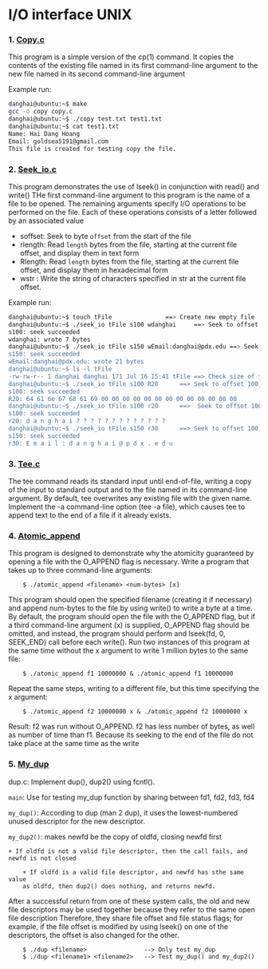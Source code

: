 # I/O interface UNIX


### 1. [Copy.c](https://github.com/danghai/C-projects-and-Data-Structure/blob/master/linux_programming_interface/file-IO/copy.c)

This program is a simple version of the cp(1) command.
It copies the contents of the existing file named in its
first command-line argument to the new file named in its second
command-line argument

Example run:

```sh
danghai@ubuntu:~$ make
gcc -o copy copy.c
danghai@ubuntu:~$ ./copy test.txt test1.txt
danghai@ubuntu:~$ cat test1.txt
Name: Hai Dang Hoang
Email: goldsea5191@gmail.com
This file is created for testing copy the file.
```

### 2. [Seek_io.c](https://github.com/danghai/C-projects-and-Data-Structure/blob/master/linux_programming_interface/file-IO/seek_io.c)

This program demonstrates the use of lseek() in conjunction with read() and write()
THe first command-line argument to this program is the name of a file to be opened.
The remaining arguments specify I/O operations to be performed on the file.
Each of these operations consists of a letter followed by an associated value

* soffset: Seek to byte `offset` from the start of the file
* rlength: Read `length` bytes from the file, starting at the current file offset, and
display them in text form
* Rlength: Read `length` bytes from the file, starting at the current file offset, and
display them in hexadecimal form
* wstr : Write the string of characters specified in str at the current file offset.

Example run:

```sh
danghai@ubuntu:~$ touch tFile				==> Create new empty file
danghai@ubuntu:~$ ./seek_io tFile s100 wdanghai		==> Seek to offset 100, write "danghai"
s100: seek succeeded
wdanghai: wrote 7 bytes
danghai@ubuntu:~$ ./seek_io tFile s150 wEmail:danghai@pdx.edu ==> Seek to offset 15, write "Email:danghai@pdx.edu
s150: seek succeeded
wEmail:danghai@pdx.edu: wrote 21 bytes
danghai@ubuntu:~$ ls -l tFile
-rw-rw-r-- 1 danghai danghai 171 Jul 16 15:41 tFile	==> Check size of file
danghai@ubuntu:~$ ./seek_io tFile s100 R20		==> Seek to offset 100, read 20 bytes under hexa format
s100: seek succeeded
R20: 64 61 6e 67 68 61 69 00 00 00 00 00 00 00 00 00 00 00 00 00
danghai@ubuntu:~$ ./seek_io tFile s100 r20		==>  Seek to offset 100, read 20 bytes sunder text format
s100: seek succeeded
r20: d a n g h a i ? ? ? ? ? ? ? ? ? ? ? ? ? 
danghai@ubuntu:~$ ./seek_io tFile s150 r30		==> Seek to offset 100, read 30 bytes under text format
s150: seek succeeded
r30: E m a i l : d a n g h a i @ p d x . e d u 		

```

### 3. [Tee.c](https://github.com/danghai/C-projects-and-Data-Structure/blob/master/linux_programming_interface/file-IO/tee.c)

The tee command reads its standard input until end-of-file, writing a copy
of the input to standard output and to the file named in its command-line
argument. By default, tee overwrites any existing file with the given name.
Implement the -a command-line option (tee -a file),  which causes
tee to append text to the end of a file if it already exists.

### 4. [Atomic_append](https://github.com/danghai/C-projects-and-Data-Structure/blob/master/linux_programming_interface/file-IO/atomic_append.c)

This program is designed to demonstrate why the atomicity guaranteed
by opening a file with the O_APPEND flag is necessary. Write a program
that takes up to three command-line arguments:

```
	$ ./atomic_append <filename> <num-bytes> [x]
```

This program should open the specified filename (creating it if necessary)
and append num-bytes to the file by using write() to write a byte at a time.
By default, the program should open the file with the O_APPEND flag, but if a
third command-line argument (x) is supplied, O_APPEND flag should be omitted,
and instead, the program should perform and lseek(fd, 0, SEEK_END) call before
each write(). Run two instances of this program at the same time without the x
argument to write 1 million bytes to the same file:

```
	$ ./atomic_append f1 10000000 & ./atomic_append f1 10000000
```
Repeat the same steps, writing to a different file, but this time specifying the x argument:

```
	$ ./atomic_append f2 10000000 x & ./atomic_append f2 10000000 x
```

Result: f2 was run without O_APPEND. f2 has less number of bytes, as well as number of
time than f1. Because its seeking to the end of the file do not take place at the same time as the write

### 5. [My_dup](https://github.com/danghai/C-projects-and-Data-Structure/blob/master/linux_programming_interface/file-IO/dup.c)

dup.c: Implement dup(), dup2() using fcntl().

`main`: Use for testing my_dup function by sharing between fd1, fd2, fd3, fd4

`my_dup()`: According to dup (man 2 dup), it uses the lowest-numbered unused
descriptor for the new descriptor.

`my_dup2()`: makes newfd be the copy of oldfd, closing newfd first

	+ If oldfd is not a valid file descriptor, then the call fails, and
	newfd is not closed

        + If oldfd is a valid file descriptor, and newfd has sthe same value
        as oldfd, then dup2() does nothing, and returns newfd.

After a successful return from one of these system calls, the old and new file
descriptors may be used together because they refer to the same open file description
Therefore, they share file offset and file status flags; for example, if the file
offset is modified by using lseek() on one of the descriptors, the offset is also changed
for the other.

```
	$ ./dup <filename>                --> Only test my_dup
	$ ./dup <filename1> <filename2>   --> Test my_dup() and my_dup2()
```



